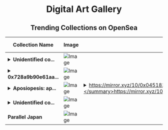 <div align="center">

# Digital Art Gallery

## Trending Collections on OpenSea

| Collection Name                       | Image                                                                                     | Description                       | OpenSea Link                                                                                          |
|---------------------------------------|-------------------------------------------------------------------------------------------|-----------------------------------|--------------------------------------------------------------------------------------------------------|
| **<details><summary>Unidentified co...</summary>Unidentified contract 6ec164cf-b876-4c60-8533-39ba5a3eca00</details>** | ![Image](https://i.seadn.io/s/raw/files/fff116e888e00a72dce6428f32b4ae84.jpg?w=500&auto=format?w=200&auto=format) |  | <details><summary>Link</summary>[Unidentified contract 6ec164cf-b876-4c60-8533-39ba5a3eca00](https://opensea.io/collection/unidentified-contract-6ec164cf-b876-4c60-8533-39ba)</details> |
| **<details><summary>0x728a9b90e61aa...</summary>0x728a9b90e61aa22c35e91971159e7f9f01b64064</details>** | ![Image](https://i.seadn.io/s/raw/files/0120dbe70465f91ae019e541cba50a56.jpg?w=500&auto=format?w=200&auto=format) |  | <details><summary>Link</summary>[0x728a9b90e61aa22c35e91971159e7f9f01b64064](https://opensea.io/collection/0x728a9b90e61aa22c35e91971159e7f9f01b64064)</details> |
| **<details><summary>Aposiopesis: ap...</summary>Aposiopesis: apappalachia</details>** | ![Image](https://i.seadn.io/s/raw/files/2338bf4fa72c17a2372b0fcfde7babff.png?w=500&auto=format?w=200&auto=format) | <details><summary>https://mirror.xyz/10/0x045183...</summary>https://mirror.xyz/10/0x045183807fdd24f6931f63362a62dcb441490a4b</details> | <details><summary>Link</summary>[Aposiopesis: apappalachia](https://opensea.io/collection/aposiopesis-apappalachia)</details> |
| **<details><summary>Unidentified co...</summary>Unidentified contract 99f33e62-db1a-4af1-bbfb-7706a7741ab7</details>** | ![Image](https://i.seadn.io/s/raw/files/e9acf51ddce687ccf33c485e916aec1b.jpg?w=500&auto=format?w=200&auto=format) |  | <details><summary>Link</summary>[Unidentified contract 99f33e62-db1a-4af1-bbfb-7706a7741ab7](https://opensea.io/collection/unidentified-contract-99f33e62-db1a-4af1-bbfb-7706)</details> |
| **Parallel Japan** | ![Image](https://i.seadn.io/s/raw/files/1e54532200ce030276911631de2a2496.png?w=500&auto=format?w=200&auto=format) |  | <details><summary>Link</summary>[Parallel Japan](https://opensea.io/collection/parallel-japan)</details> |

</div>